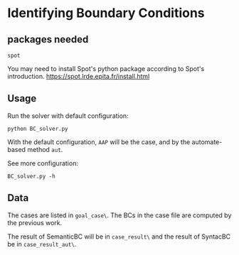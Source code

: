 # Identifying Boundary Conditions 

## packages needed
```
spot
```
You may need to install Spot's python package according to Spot's introduction. https://spot.lrde.epita.fr/install.html

## Usage
Run the solver with default configuration:
```
python BC_solver.py
```
With the default configuration, `AAP` will be the case, and by the automate-based method `aut`.

See more configuration:
```
BC_solver.py -h
```

## Data
The cases are listed in `goal_case\`. The BCs in the case file are computed by the previous work. 

The result of SemanticBC will be in `case_result\` and the result of SyntacBC be in `case_result_aut\`.
